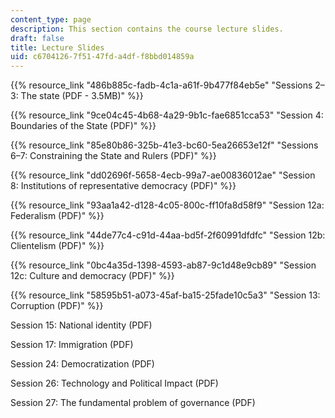 ```yaml
---
content_type: page
description: This section contains the course lecture slides.
draft: false
title: Lecture Slides
uid: c6704126-7f51-47fd-a4df-f8bbd014859a
---
```

{{% resource_link "486b885c-fadb-4c1a-a61f-9b477f84eb5e" "Sessions 2–3: The state (PDF - 3.5MB)" %}}

{{% resource_link "9ce04c45-4b68-4a29-9b1c-fae6851cca53" "Session 4: Boundaries of the State (PDF)" %}}

{{% resource_link "85e80b86-325b-41e3-bc60-5ea26653e12f" "Sessions 6–7: Constraining the State and Rulers (PDF)" %}}

{{% resource_link "dd02696f-5658-4ecb-99a7-ae00836012ae" "Session 8: Institutions of representative democracy (PDF)" %}}

{{% resource_link "93aa1a42-d128-4c05-800c-ff10fa8d58f9" "Session 12a: Federalism (PDF)" %}}

{{% resource_link "44de77c4-c91d-44aa-bd5f-2f60991dfdfc" "Session 12b: Clientelism (PDF)" %}}

{{% resource_link "0bc4a35d-1398-4593-ab87-9c1d48e9cb89" "Session 12c: Culture and democracy (PDF)" %}}

{{% resource_link "58595b51-a073-45af-ba15-25fade10c5a3" "Session 13: Corruption (PDF)" %}}

Session 15: National identity (PDF)

Session 17: Immigration (PDF)

Session 24: Democratization (PDF)

Session 26: Technology and Political Impact (PDF)

Session 27: The fundamental problem of governance (PDF)